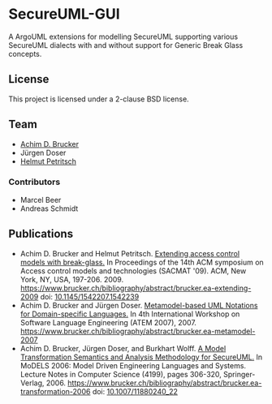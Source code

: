 # SecureUML-GUI
A ArgoUML extensions for modelling SecureUML supporting various SecureUML
dialects with and without support for Generic Break Glass concepts. 

## License
This project is licensed under a 2-clause BSD license. 

## Team 
* [Achim D. Brucker](http://www.brucker.ch/)
* Jürgen Doser
* [Helmut Petritsch](http://petritsch.co.at/)

### Contributors
* Marcel Beer
* Andreas Schmidt

## Publications
* Achim D. Brucker and Helmut Petritsch. [Extending access control 
  models with break-glass.](https://www.brucker.ch/bibliography/download/2009/brucker.ea-extending-2009.pdf) 
  In Proceedings of the 14th ACM symposium on Access control models 
  and technologies (SACMAT '09). ACM, New York, NY, USA, 197-206. 2009. 
  https://www.brucker.ch/bibliography/abstract/brucker.ea-extending-2009
  doi: [10.1145/1542207.1542239](http://dx.doi.org/10.1145/1542207.1542239)
* Achim D. Brucker and Jürgen Doser. [Metamodel-based UML Notations for 
  Domain-specific Languages.](https://www.brucker.ch/bibliography/download/2007/brucker.ea-metamodel-2007.pdf) 
  In 4th International Workshop on Software Language Engineering (ATEM 2007), 
  2007.
  https://www.brucker.ch/bibliography/abstract/brucker.ea-metamodel-2007
* Achim D. Brucker, Jürgen Doser, and Burkhart Wolff. [A Model
  Transformation Semantics and Analysis Methodology for SecureUML.](https://www.brucker.ch/bibliography/download/2006/brucker.ea-transformation-2006.pdf) In
  MoDELS 2006: Model Driven Engineering Languages and Systems. Lecture
  Notes in Computer Science (4199), pages 306-320,
  Springer-Verlag, 2006.
  https://www.brucker.ch/bibliography/abstract/brucker.ea-transformation-2006
  doi: [10.1007/11880240_22](http://dx.doi.org/10.1007/11880240_22) 
